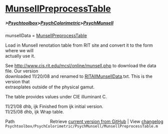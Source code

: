 # [MunsellPreprocessTable](MunsellPreprocessTable)
##### >[Psychtoolbox](Psychtoolbox)>[PsychColorimetric](PsychColorimetric)>[PsychMunsell](PsychMunsell)

munsellData = [MunsellPreprocessTable](MunsellPreprocessTable)  
  
Load in Munsell renotation table from RIT site and convert it to the form where we will  
actually use it.  
  
See http://www.cis.rit.edu/mcsl/online/munsell.php to download the data file.  Our version  
downloaded 11/20/08 and renamed to [RITAllMunsellData](RITAllMunsellData).txt.  This is the version that  
extraoplates outside of the physical gamut.  
  
The table provides values under CIE illuminant C.  
  
11/21/08  dhb, ijk  Finished from ijk initial version.  
11/25/08  dhb, ijk  Wrap table.  




<div class="code_header" style="text-align:right;">
  <span style="float:left;">Path&nbsp;&nbsp;</span> <span class="counter">Retrieve <a href=
  "https://raw.github.com/Psychtoolbox-3/Psychtoolbox-3/beta/Psychtoolbox/PsychColorimetric/PsychMunsell/MunsellPreprocessTable.m">current version from GitHub</a> | View <a href=
  "https://github.com/Psychtoolbox-3/Psychtoolbox-3/commits/beta/Psychtoolbox/PsychColorimetric/PsychMunsell/MunsellPreprocessTable.m">changelog</a></span>
</div>
<div class="code">
  <code>Psychtoolbox/PsychColorimetric/PsychMunsell/MunsellPreprocessTable.m</code>
</div>

